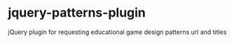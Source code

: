 jquery-patterns-plugin
======================

jQuery plugin for requesting educational game design patterns url and titles